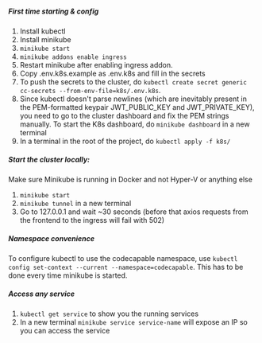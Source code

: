 ##### First time starting & config

1. Install kubectl
2. Install minikube
3. `minikube start`
4. `minikube addons enable ingress`
5. Restart minikube after enabling ingress addon.
6. Copy .env.k8s.example as .env.k8s and fill in the secrets
7. To push the secrets to the cluster, do `kubectl create secret generic cc-secrets --from-env-file=k8s/.env.k8s`.
8. Since kubectl doesn't parse newlines (which are inevitably present in the PEM-formatted keypair JWT_PUBLIC_KEY and JWT_PRIVATE_KEY), you need to go to the cluster dashboard and fix the PEM strings manually. To start the K8s dashboard, do `minikube dashboard` in a new terminal
9. In a terminal in the root of the project, do `kubectl apply -f k8s/`

##### Start the cluster locally:

Make sure Minikube is running in Docker and not Hyper-V or anything else

1. `minikube start`
2. `minikube tunnel` in a new terminal
3. Go to 127.0.0.1 and wait ~30 seconds (before that axios requests from the frontend to the ingress will fail with 502)


##### Namespace convenience

To configure kubectl to use the codecapable namespace, use `kubectl config set-context --current --namespace=codecapable`. This has to be done every time minikube is started.


##### Access any service

1. `kubectl get service` to show you the running services
2. In a new terminal `minikube service service-name` will expose an IP so you can access the service